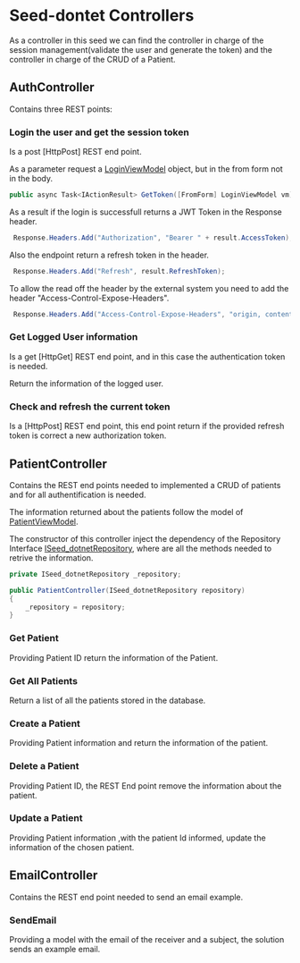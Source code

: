 # Seed-dontet Controllers


As a controller in this seed we can find the controller in charge of the session management(validate the user and generate the token) and the controller in charge of the CRUD of a Patient.

## AuthController

Contains three REST points:

### Login the user and get the session token

Is a post [HttpPost] REST end point.

As a parameter request a [LoginViewModel] object, but  in the from form not in the body.
```c#
public async Task<IActionResult> GetToken([FromForm] LoginViewModel vm)
```

As a result if the login is successfull returns a JWT Token in the Response header.

```c#
 Response.Headers.Add("Authorization", "Bearer " + result.AccessToken);
```
Also the endpoint return a refresh token in the header.
```c#
 Response.Headers.Add("Refresh", result.RefreshToken);
```
To allow the read off the header by the external system you need to add the header "Access-Control-Expose-Headers".

```c#
 Response.Headers.Add("Access-Control-Expose-Headers", "origin, content-type, accept, authorization, ETag, if-none-match");
```

### Get Logged User information
Is a get [HttpGet] REST end point, and in this case the authentication token is needed.

Return the information of the logged user.

### Check and refresh the current token

Is a [HttpPost] REST end point, this end point return if the provided refresh token is correct a new authorization token.


## PatientController

Contains the REST end points needed to implemented a CRUD of patients and for all authentification is needed.

The information returned about the patients follow the model of [PatientViewModel].

The constructor of this controller inject the dependency of the Repository Interface [ISeed_dotnetRepository], where are all the methods needed to retrive the information.
```c#
private ISeed_dotnetRepository _repository;

public PatientController(ISeed_dotnetRepository repository)
{
    _repository = repository;
}
```
[ISeed_dotnetRepository]:https://github.com/systelab/seed-dotnet/blob/master/seed_dotnet/Services/ISeed_dotnetRepository.cs

### Get Patient

Providing Patient ID return the information of the Patient.

### Get All Patients

Return a list of all the patients stored in the database.

### Create a Patient

Providing Patient information and return the information of the patient.

### Delete a Patient

Providing Patient ID, the REST End point remove the information about the patient.

### Update a Patient
Providing Patient information ,with the patient Id informed, update the information of the chosen patient.

[LoginViewModel]: https://github.com/systelab/seed-dotnet/blob/master/seed_dotnet/ViewModels/LoginViewModel.cs


[PatientViewModel]: https://github.com/systelab/seed-dotnet/blob/master/seed_dotnet/ViewModels/PatientViewModel.cs


## EmailController

Contains the REST end point needed to send an email example.

### SendEmail

Providing a model with the email of the receiver and a subject, the solution sends an example email.

[EmailViewModel]: https://github.com/systelab/seed-dotnet/blob/master/seed_dotnet/ViewModels/EmailViewModel.cs